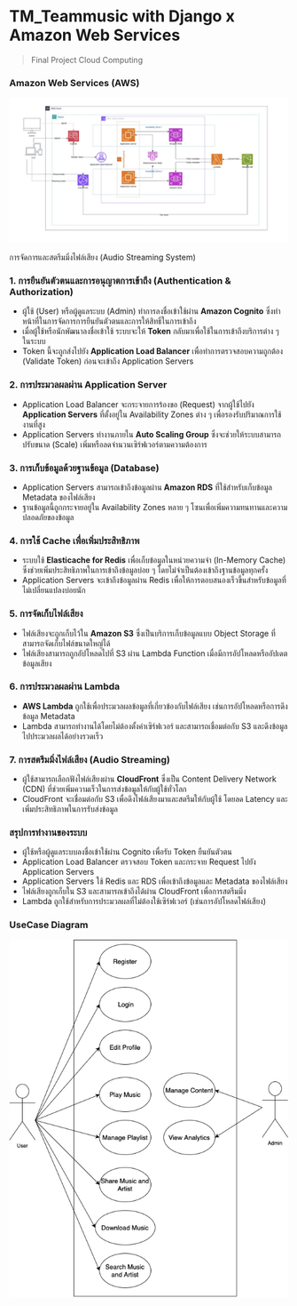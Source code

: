 # TM_Teammusic with Django x Amazon Web Services
> Final Project Cloud Computing

### Amazon Web Services (AWS)

![AWS](image/final.png)

การจัดการและสตรีมมิ่งไฟล์เสียง (Audio Streaming System)

### 1. การยืนยันตัวตนและการอนุญาตการเข้าถึง (Authentication & Authorization)
   - ผู้ใช้ (User) หรือผู้ดูแลระบบ (Admin) ทำการลงชื่อเข้าใช้ผ่าน **Amazon Cognito** ซึ่งทำหน้าที่ในการจัดการการยืนยันตัวตนและการให้สิทธิ์ในการเข้าถึง
   - เมื่อผู้ใช้หรือนักพัฒนาลงชื่อเข้าใช้ ระบบจะให้ **Token** กลับมาเพื่อใช้ในการเข้าถึงบริการต่าง ๆ ในระบบ
   - Token นี้จะถูกส่งไปยัง **Application Load Balancer** เพื่อทำการตรวจสอบความถูกต้อง (Validate Token) ก่อนจะเข้าถึง Application Servers

### 2. การประมวลผลผ่าน Application Server
   - Application Load Balancer จะกระจายการร้องขอ (Request) จากผู้ใช้ไปยัง **Application Servers** ที่ตั้งอยู่ใน Availability Zones ต่าง ๆ เพื่อรองรับปริมาณการใช้งานที่สูง
   - Application Servers ทำงานภายใน **Auto Scaling Group** ซึ่งจะช่วยให้ระบบสามารถปรับขนาด (Scale) เพิ่มหรือลดจำนวนเซิร์ฟเวอร์ตามความต้องการ

### 3. การเก็บข้อมูลด้วยฐานข้อมูล (Database)
   - Application Servers สามารถเข้าถึงข้อมูลผ่าน **Amazon RDS** ที่ใช้สำหรับเก็บข้อมูล Metadata ของไฟล์เสียง
   - ฐานข้อมูลนี้ถูกกระจายอยู่ใน Availability Zones หลาย ๆ โซนเพื่อเพิ่มความทนทานและความปลอดภัยของข้อมูล

### 4. การใช้ Cache เพื่อเพิ่มประสิทธิภาพ
   - ระบบใช้ **Elasticache for Redis** เพื่อเก็บข้อมูลในหน่วยความจำ (In-Memory Cache) ซึ่งช่วยเพิ่มประสิทธิภาพในการเข้าถึงข้อมูลบ่อย ๆ โดยไม่จำเป็นต้องเข้าถึงฐานข้อมูลทุกครั้ง
   - Application Servers จะเข้าถึงข้อมูลผ่าน Redis เพื่อให้การตอบสนองเร็วขึ้นสำหรับข้อมูลที่ไม่เปลี่ยนแปลงบ่อยนัก

### 5. การจัดเก็บไฟล์เสียง
   - ไฟล์เสียงจะถูกเก็บไว้ใน **Amazon S3** ซึ่งเป็นบริการเก็บข้อมูลแบบ Object Storage ที่สามารถจัดเก็บไฟล์ขนาดใหญ่ได้
   - ไฟล์เสียงสามารถถูกอัปโหลดไปที่ S3 ผ่าน Lambda Function เมื่อมีการอัปโหลดหรืออัปเดตข้อมูลเสียง

### 6. การประมวลผลผ่าน Lambda
   - **AWS Lambda** ถูกใช้เพื่อประมวลผลข้อมูลที่เกี่ยวข้องกับไฟล์เสียง เช่นการอัปโหลดหรือการดึงข้อมูล Metadata
   - Lambda สามารถทำงานได้โดยไม่ต้องตั้งค่าเซิร์ฟเวอร์ และสามารถเชื่อมต่อกับ S3 และดึงข้อมูลไปประมวลผลได้อย่างรวดเร็ว

### 7. การสตรีมมิ่งไฟล์เสียง (Audio Streaming)
   - ผู้ใช้สามารถเลือกฟังไฟล์เสียงผ่าน **CloudFront** ซึ่งเป็น Content Delivery Network (CDN) ที่ช่วยเพิ่มความเร็วในการส่งข้อมูลให้กับผู้ใช้ทั่วโลก
   - CloudFront จะเชื่อมต่อกับ S3 เพื่อดึงไฟล์เสียงมาและสตรีมให้กับผู้ใช้ โดยลด Latency และเพิ่มประสิทธิภาพในการรับส่งข้อมูล

### สรุปการทำงานของระบบ
- ผู้ใช้หรือผู้ดูแลระบบลงชื่อเข้าใช้ผ่าน Cognito เพื่อรับ Token ยืนยันตัวตน
- Application Load Balancer ตรวจสอบ Token และกระจาย Request ไปยัง Application Servers
- Application Servers ใช้ Redis และ RDS เพื่อเข้าถึงข้อมูลและ Metadata ของไฟล์เสียง
- ไฟล์เสียงถูกเก็บใน S3 และสามารถเข้าถึงได้ผ่าน CloudFront เพื่อการสตรีมมิ่ง
- Lambda ถูกใช้สำหรับการประมวลผลที่ไม่ต้องใช้เซิร์ฟเวอร์ (เช่นการอัปโหลดไฟล์เสียง)

### UseCase Diagram

![usecase diagram](image/usecase.png)
